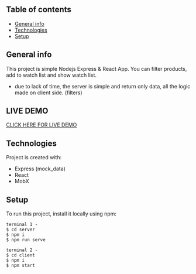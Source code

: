 ## Table of contents
* [General info](#general-info)
* [Technologies](#technologies)
* [Setup](#setup)

## General info
This project is simple Nodejs Express & React App.
You can filter products, add to watch list and show watch list.
- due to lack of time, the server is simple and return only data, all the logic made on client side. (filters)

## LIVE DEMO
[CLICK HERE FOR LIVE DEMO](https://galamitai.github.io/react)

## Technologies
Project is created with:
* Express (mock_data)
* React
* MobX
	
## Setup
To run this project, install it locally using npm:

```
terminal 1 -
$ cd server
$ npm i
$ npm run serve

terminal 2 -
$ cd client
$ npm i
$ npm start
```

